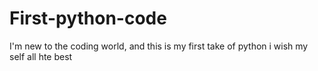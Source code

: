 # First-python-code
I'm new to the coding world, and this is my first take of python 
i wish my self all hte best
